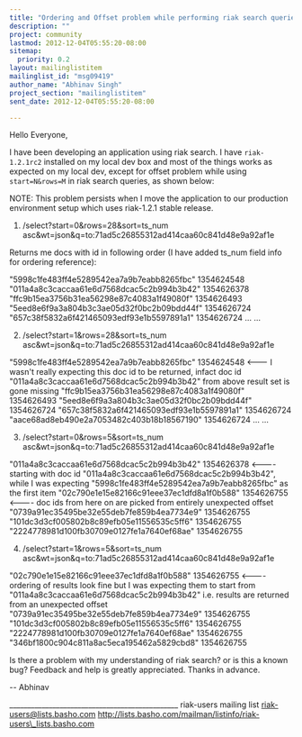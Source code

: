 ```yaml
---
title: "Ordering and Offset problem while performing riak search queries	against 1.2.1 stable"
description: ""
project: community
lastmod: 2012-12-04T05:55:20-08:00
sitemap:
  priority: 0.2
layout: mailinglistitem
mailinglist_id: "msg09419"
author_name: "Abhinav Singh"
project_section: "mailinglistitem"
sent_date: 2012-12-04T05:55:20-08:00

---
```



Hello Everyone,

I have been developing an application using riak search.
I have `riak-1.2.1rc2` installed on my local dev box and most of the things 
works as expected on my local dev,
except for offset problem while using `start=N&rows=M` in riak search queries, 
as shown below:

NOTE: This problem persists when I move the application to our production 
environment setup which uses riak-1.2.1 stable release.

1) /select?start=0&rows=28&sort=ts\_num 
asc&wt=json&q=to:71ad5c26855312ad414caa60c841d48e9a92af1e

Returns me docs with id in following order (I have added ts\_num field info for 
ordering reference):

"5998c1fe483ff4e5289542ea7a9b7eabb8265fbc" 1354624548
"011a4a8c3caccaa61e6d7568dcac5c2b994b3b42" 1354626378
"ffc9b15ea3756b31ea56298e87c4083a1f49080f" 1354626493
"5eed8e6f9a3a804b3c3ae05d32f0bc2b09bdd44f" 1354626724
"657c38f5832a6f421465093edf93e1b5597891a1" 1354626724
…
…

2) /select?start=1&rows=28&sort=ts\_num 
asc&wt=json&q=to:71ad5c26855312ad414caa60c841d48e9a92af1e

"5998c1fe483ff4e5289542ea7a9b7eabb8265fbc" 1354624548 <--- I 
wasn't really expecting this doc id to be returned, infact doc id 
"011a4a8c3caccaa61e6d7568dcac5c2b994b3b42" from above result set is gone missing
"ffc9b15ea3756b31ea56298e87c4083a1f49080f" 1354626493
"5eed8e6f9a3a804b3c3ae05d32f0bc2b09bdd44f" 1354626724
"657c38f5832a6f421465093edf93e1b5597891a1" 1354626724
"aace68ad8eb490e2a7053482c403b18b18567190" 1354626724
…
…

3) /select?start=0&rows=5&sort=ts\_num 
asc&wt=json&q=to:71ad5c26855312ad414caa60c841d48e9a92af1e

"011a4a8c3caccaa61e6d7568dcac5c2b994b3b42" 1354626378 <---- starting 
with doc id "011a4a8c3caccaa61e6d7568dcac5c2b994b3b42", while I was expecting 
"5998c1fe483ff4e5289542ea7a9b7eabb8265fbc" as the first item
"02c790e1e15e82166c91eee37ec1dfd8a1f0b588" 1354626755 <---- doc ids 
from here on are picked from entirely unexpected offset
"0739a91ec35495be32e55deb7fe859b4ea7734e9" 1354626755
"101dc3d3cf005802b8c89efb05e11556535c5ff6" 1354626755
"2224778981d100fb30709e0127fe1a7640ef68ae" 1354626755

4) /select?start=1&rows=5&sort=ts\_num 
asc&wt=json&q=to:71ad5c26855312ad414caa60c841d48e9a92af1e

"02c790e1e15e82166c91eee37ec1dfd8a1f0b588" 1354626755 <---- ordering 
of results look fine but I was expecting them to start from 
"011a4a8c3caccaa61e6d7568dcac5c2b994b3b42" i.e. results are returned from an 
unexpected offset
"0739a91ec35495be32e55deb7fe859b4ea7734e9" 1354626755
"101dc3d3cf005802b8c89efb05e11556535c5ff6" 1354626755
"2224778981d100fb30709e0127fe1a7640ef68ae" 1354626755
"346bf1800c904c811a8ac5eca195462a5829cbd8" 1354626755

Is there a problem with my understanding of riak search? or is this a known bug?
Feedback and help is greatly appreciated.
Thanks in advance.

--
Abhinav

\_\_\_\_\_\_\_\_\_\_\_\_\_\_\_\_\_\_\_\_\_\_\_\_\_\_\_\_\_\_\_\_\_\_\_\_\_\_\_\_\_\_\_\_\_\_\_
riak-users mailing list
riak-users@lists.basho.com
http://lists.basho.com/mailman/listinfo/riak-users\_lists.basho.com

